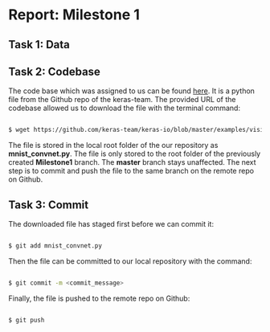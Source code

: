 # Report: Milestone 1

## Task 1: Data

## Task 2: Codebase

The code base which was assigned to us can be found [here](https://github.com/keras-team/keras-io/blob/master/examples/vision/mnist_convnet.py). It is a python file from the Github repo of the keras-team. The provided URL of the codebase allowed us to download the file with the terminal command:

```sh

$ wget https://github.com/keras-team/keras-io/blob/master/examples/vision/mnist_convnet.py

```
The file is stored in the local root folder of the our repository as **mnist_convnet.py**. The file is only stored to the root folder of the previously created **Milestone1** branch. The **master** branch stays unaffected. The next step is to commit and push the file to the same branch on the remote repo on Github.

## Task 3: Commit

The downloaded file has staged first before we can commit it:

```sh

$ git add mnist_convnet.py

```

Then the file can be committed to our local repository with the command:

```sh

$ git commit -m <commit_message>

```

Finally, the file is pushed to the remote repo on Github:

```sh

$ git push

```
